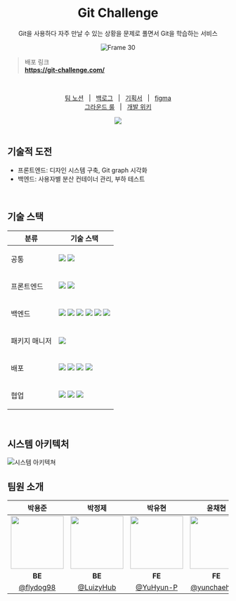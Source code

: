 <div align="center">
  <h1>Git Challenge</h1>
    <p>Git을 사용하다 자주 만날 수 있는 상황을 문제로 풀면서 Git을 학습하는 서비스</p>


![Frame 30](https://github.com/boostcampwm2023/web01-GitChallenge/assets/79246447/fe5e7fbd-93fe-40ea-be09-a902b712f6c3)

    
</div>

> 배포 링크 <br/>
> **https://git-challenge.com/**

<br/>

<p align=center>
  <a href="https://bow-snail-89d.notion.site/MergeMasters-c9a78b108ea445f8b2281f2e6ae80369?pvs=4">팀 노션</a>
  &nbsp; | &nbsp; 
  <a href="https://github.com/orgs/boostcampwm2023/projects/80">백로그</a>
  &nbsp; | &nbsp;
  <a href="https://www.notion.so/04317c11a3d240408383dab9249527a2">기획서</a>   &nbsp; | &nbsp;
  <a href="https://www.figma.com/file/vD1EMVIfvS2vKCMzmShnSV/git-challenge-figma?type=design&node-id=14%3A47&mode=design&t=43Jcxt1P3zB1mMZK-1">figma</a> 
  <br />
  <a href="https://github.com/boostcampwm2023/web01-GitChallenge/wiki/%EA%B7%B8%EB%9D%BC%EC%9A%B4%EB%93%9C-%EB%A3%B0">그라운드 룰</a>
  &nbsp; | &nbsp; 
  <a href="https://bow-snail-89d.notion.site/1fdb15f654164f6cb953ab658cb9a92e?v=10f58ac6aaa443b9900ffd5d43c9e702&pvs=4">개발 위키</a>
</p>

<div align=center>
    <a href="https://hits.seeyoufarm.com"><img src="https://hits.seeyoufarm.com/api/count/incr/badge.svg?url=https%3A%2F%2Fgithub.com%2Fboostcampwm2023%2Fweb01-GitChallenge%2Fhit-counter&count_bg=%23FF7B5A&title_bg=%23555555&icon=&icon_color=%23E7E7E7&title=hits&edge_flat=false)](https://hits.seeyoufarm.com"/></a>
</div>

<br />

## 기술적 도전

- 프론트엔드: 디자인 시스템 구축, Git graph 시각화
- 백엔드: 사용자별 분산 컨테이너 관리, 부하 테스트

<br />

## 기술 스택

<table>
    <thead>
        <tr>
            <th>분류</th>
            <th>기술 스택</th>
        </tr>
    </thead>
    <tbody>
        <tr>
            <td>
                <p>공통</p>
            </td>
            <td>
                <img src="https://img.shields.io/badge/TypeScript-3178C6?logo=typescript&logoColor=ffffff">
                <img src="https://img.shields.io/badge/Jest-341f0e?logo=jest&logoColor=FF0000">
            </td>
        </tr>
        <tr>
            <td>
                  <p>프론트엔드</p>
            </td>
            <td>
                  <img src="https://img.shields.io/badge/Next.js-000000?logo=Next.js&logoColor=white">
                  <img src="https://img.shields.io/badge/Vanilla extract-ccfbf1">
            </td>
        </tr>
        <tr>
            <td>
                <p>백엔드</p>
            </td>
            <td>
                <img src="https://img.shields.io/badge/Nest.js-E0234E?logo=NestJS&logoColor=white"/>
                <img src="https://img.shields.io/badge/MongoDB-114411?logo=mongodb">
                <img src="https://img.shields.io/badge/Mongoose-114411?logo=mongodb">
                <img src="https://img.shields.io/badge/SQLite-07405E?logo=sqlite">
                <img src="https://img.shields.io/badge/TypeORM-FF4716?logo=typeorm&logoColor=white"/>
                <img src="https://img.shields.io/badge/Docker-2496ED?&logo=Docker&logoColor=white">
            </td>
        </tr>
                <tr>
            <td>
                <p>패키지 매니저</p>
            </td>
            <td>
              <img src="https://img.shields.io/badge/Yarn Berry-2C8EBB?logo=yarn&logoColor=ffffff">
            </td>
        </tr>
                <tr>
            <td>
                <p>배포</p>
            </td>
            <td>
                <img src="https://img.shields.io/badge/Nginx-014532?logo=Nginx&logoColor=009639&">
                <img src="https://img.shields.io/badge/Naver Cloud Platform-03C75A?logo=naver&logoColor=ffffff">
                <img src="https://img.shields.io/badge/Docker-2496ED?&logo=Docker&logoColor=white">
                <img src="https://img.shields.io/badge/GitHub Actions-000000?logo=github-actions">
            </td>
        </tr>
        <tr>
            <td>
                <p>협업</p>
            </td>
            <td>
                <img src="https://img.shields.io/badge/Notion-000000?logo=Notion">
                <img src="https://img.shields.io/badge/Figma-F24E1E?logo=Figma&logoColor=ffffff">
                <img src="https://img.shields.io/badge/Slack-4A154B?logo=Slack&logoColor=ffffff">
            </td>
        </tr>
    </tbody>
</table>

<br />

## 시스템 아키텍처

![시스템 아키텍쳐](https://github.com/boostcampwm2023/web01-GitChallenge/assets/79246447/38f273e5-ff11-4c7b-b4cd-be731ad7f074)



## 팀원 소개

|                                     박용준                                     |                                     박정제                                      |                                    박유현                                    |                                    윤채현                                    |
| :----------------------------------------------------------------------------: | :-----------------------------------------------------------------------------: | :--------------------------------------------------------------------------: | :--------------------------------------------------------------------------: |
| <img src="https://avatars.githubusercontent.com/u/50614833?v=4" width="120" /> | <img src="https://avatars.githubusercontent.com/u/104267255?v=4" width="120" /> | <img src="https://avatars.githubusercontent.com/u/96400112?v=4" width="120"> | <img src="https://avatars.githubusercontent.com/u/79246447?v=4" width="120"> |
|                                     **BE**                                     |                                     **BE**                                      |                                    **FE**                                    |                                    **FE**                                    |
|                    [@flydog98](https://github.com/flydog98)                    |                    [@LuizyHub](https://github.com/LuizyHub)                     |                   [@YuHyun-P](https://github.com/YuHyun-P)                   |                [@yunchaehyun](https://github.com/yunchaehyun)                |
